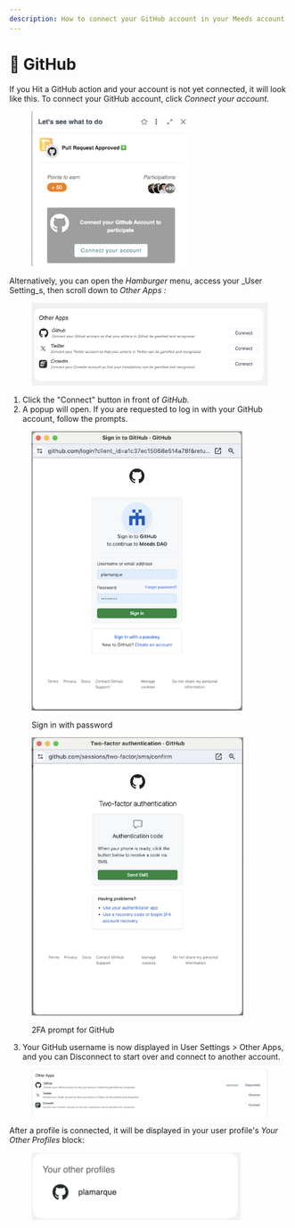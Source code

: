 ```yaml
---
description: How to connect your GitHub account in your Meeds account
---
```


# 🐙 GitHub

If you Hit a GitHub action and your account is not yet connected, it will look like this. To connect your GitHub account, click _Connect your account._



<figure><img src="../../.gitbook/assets/GitHub-connect-prompt (1).png" alt="" width="284"><figcaption></figcaption></figure>

Alternatively, you can open the _Hamburger_ menu,  access your _User Setting_s, then scroll down to _Other Apps :_

<figure><img src="../../.gitbook/assets/other-apps-ok.png" alt="" width="563"><figcaption></figcaption></figure>

1. Click the "Connect" button in front of _GitHub._
2. A popup will open. If you are requested to log in with your GitHub account, follow the prompts.

<figure><img src="../../.gitbook/assets/GitHub-signin-prompt1.png" alt="" width="378"><figcaption><p>Sign in with password</p></figcaption></figure>

<figure><img src="../../.gitbook/assets/Github-signin-prompt2.png" alt="" width="380"><figcaption><p>2FA prompt for GitHub</p></figcaption></figure>

3. Your GitHub username is now displayed in User Settings > Other Apps, and you can Disconnect to start over and connect to another account.

<figure><img src="../../.gitbook/assets/GitHub-settings-otherapps.png" alt=""><figcaption></figcaption></figure>

After a profile is connected, it will be displayed in your user profile's _Your Other Profiles_ block:

<figure><img src="../../.gitbook/assets/GitHub-profile-otherprofiles.png" alt="" width="375"><figcaption></figcaption></figure>
